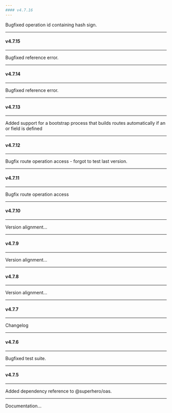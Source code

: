 ```yaml
---
#### v4.7.16
---
```


Bugfixed operation id containing hash sign.

---
#### v4.7.15
---

Bugfixed reference error.

---
#### v4.7.14
---

Bugfixed reference error.

---
#### v4.7.13
---

Added support for a bootstrap process that builds routes automatically if an  or  field is defined

---
#### v4.7.12
---

Bugfix route operation access - forgot to test last version.

---
#### v4.7.11
---

Bugfix route operation access

---
#### v4.7.10
---

Version alignment...

---
#### v4.7.9
---

Version alignment...

---
#### v4.7.8
---

Version alignment...

---
#### v4.7.7
---

Changelog

---
#### v4.7.6
---

Bugfixed test suite.

---
#### v4.7.5
---

Added dependency reference to @superhero/oas.

---

Documentation...
